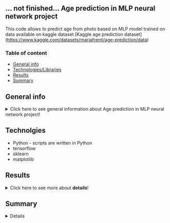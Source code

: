 ## ... not finished... Age prediction in MLP neural network project 
This code allows to predict age from photo based on MLP model trained on data available on kaggle dataset [Kaggle age prediction dataset] (https://www.kaggle.com/datasets/mariafrenti/age-prediction/data)

### Table of content 
* [General info](#general-info)
* [Technologies/Libraries](#technologies/libraries)
* [Results](#results)
* [Summary](#summary)

## General info <a name="general-info"></a>

<details>
<summary>Click here to see general information about Age prediction in MLP neural network project!</summary>
<p>Main purpose of this project was to train an MLP model based on available training dataset which could predict the age of people in photos in the testing dataset. 
The project consists of several steps, including:</p>

* Splitting the training dataset into training and validation sets.
* Creating a generator in a separate class to improve model training based on images.
* Building and training the model.
* Evaluating the model.
</details>

## Technolgies <a name="technologies/libraries"></a>
<ul>
<li>Python -  scripts are written in Python</li>
<li>tensorflow</li>
<li>sklearn</li>
<li>matplotlib</li>
</ul>


## Results <a name="results"></a>
<details>
<summary>Click here to see more about <b>details</b>!</summary>
Model which was built from seven layers (first flatten, five dense and one output) in 50 epochs shows below losses and MAEs during training: 
![Opis obrazka](https://raw.githubusercontent.com/wksiazak/MLP_neural_network_age_recognition/master/examples.png)

MAE (Mean Absolute error) on average is between 7 and 8 which means for our dataset consisting of people photos that predicted age may be even with 7 years error.
In attached examples.png we can see that how trained model coped with testing photos.  
  
</details>


## Summary <a name="summary"></a>
<details>

</details>
